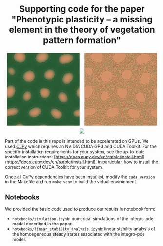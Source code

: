 <div align="center">
  <h1>Supporting code for the paper "Phenotypic plasticity – a missing element in the theory of vegetation pattern formation"</h1>
  <img src="https://github.com/03bennej/multiscale-fairy-circles/blob/main/images/fc_120.png" width="250"> <img src="https://github.com/03bennej/multiscale-fairy-circles/blob/main/images/fc_129.png" width="250"> <img src="https://github.com/03bennej/multiscale-fairy-    circles/blob/main/images/stability.png" width="250"> 
</div>

Part of the code in this repo is intended to be accelerated on GPUs. We used [CuPy](https://cupy.dev/) which requires an NVIDIA CUDA GPU and CUDA Toolkit. For the specific installation requirements for your system, see the up-to-date installation instructions: [https://docs.cupy.dev/en/stable/install.html](https://docs.cupy.dev/en/stable/install.html), in particular, how to install the correct version of CUDA Toolkit for your system. 

Once all CuPy dependencies have been installed, modify the `cuda_version` in the Makefile and run `make venv` to build the virtual environment. 

## Notebooks

We provided the basic code used to produce our results in notebook form:

- `notebooks/simulation.ipynb`: numerical simulations of the integro-pde model described in the paper.
- `notebooks/linear_stability_analysis.ipynb`: linear stability analysis of the homoegeneous steady states associated with the integro-pde model.


